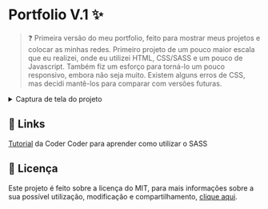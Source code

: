 # Portfolio V.1 ✨

> ❓ Primeira versão do meu portfolio, feito para mostrar meus projetos e colocar as minhas redes. Primeiro projeto de um pouco maior escala que eu realizei, onde eu utilizei HTML, CSS/SASS e um pouco de Javascript. Também fiz um esforço para torná-lo um pouco responsivo, embora não seja muito. Existem alguns erros de CSS, mas decidi mantê-los para comparar com versões futuras. 

<details>
    <summary>Captura de tela do projeto</summary>
    <img src="[SCREENSHOT.gif](https://i.ibb.co/56Pg8t4/image.png)">
</details>

## 📎 Links

<a href="https://youtu.be/jfMHA8SqUL4">Tutorial</a> da Coder Coder para aprender como utilizar o SASS 

## 📜 Licença

Este projeto é feito sobre a licença do MIT, para mais informações sobre a sua possível utilização, modificação e compartilhamento, [clique aqui](LICENSE).
